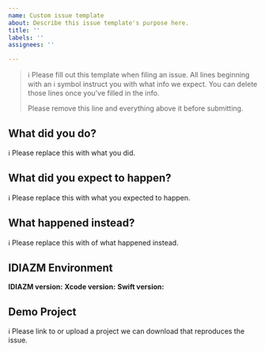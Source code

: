 ```yaml
---
name: Custom issue template
about: Describe this issue template's purpose here.
title: ''
labels: ''
assignees: ''

---
```


> ℹ Please fill out this template when filing an issue.
> All lines beginning with an ℹ symbol instruct you with what info we expect. You can delete those lines once you've filled in the info.
>
> Please remove this line and everything above it before submitting.

## What did you do?

ℹ Please replace this with what you did.  

## What did you expect to happen?

ℹ Please replace this with what you expected to happen.  

## What happened instead?

ℹ Please replace this with of what happened instead.  

## IDIAZM Environment

**IDIAZM version:**
**Xcode version:**
**Swift version:**

## Demo Project

ℹ Please link to or upload a project we can download that reproduces the issue.
